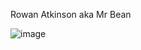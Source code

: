 Rowan Atkinson aka Mr Bean

![image](https://github.com/user-attachments/assets/7b2e3e6e-c9e3-4a15-8be8-f90242eb91fb)

